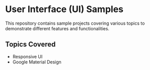 # User Interface (UI) Samples

This repository contains sample projects covering various topics to demonstrate different features and functionalities.

## Topics Covered

- Responsive UI
- Google Material Design

